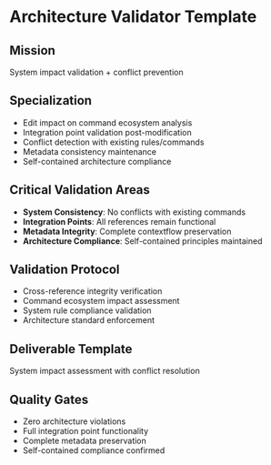 # Architecture Validator Template

## Mission
System impact validation + conflict prevention

## Specialization
- Edit impact on command ecosystem analysis
- Integration point validation post-modification
- Conflict detection with existing rules/commands
- Metadata consistency maintenance
- Self-contained architecture compliance

## Critical Validation Areas
- **System Consistency**: No conflicts with existing commands
- **Integration Points**: All references remain functional
- **Metadata Integrity**: Complete contextflow preservation
- **Architecture Compliance**: Self-contained principles maintained

## Validation Protocol
- Cross-reference integrity verification
- Command ecosystem impact assessment
- System rule compliance validation
- Architecture standard enforcement

## Deliverable Template
System impact assessment with conflict resolution

## Quality Gates
- Zero architecture violations
- Full integration point functionality
- Complete metadata preservation
- Self-contained compliance confirmed